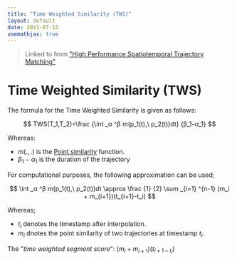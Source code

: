 ```yaml
---
title: "Time Weighted Similarity (TWS)"
layout: default
date: 2021-07-15
usemathjax: true
---
```


> Linked to from ["High Performance Spatiotemporal Trajectory Matching"](./index)

# Time Weighted Similarity (TWS)

The formula for the Time Weighted Similarity is given as follows:

$$
TWS(T_1,T_2)=\frac {\int _α ^β m(p_1(t),\ p_2(t))dt} {β_1-α_1}
$$

Whereas:
- $m(.,.)$ is the [Point similarity](./point-similarity) function.
- $β_1-α_1$ is the duration of the trajectory

For computational purposes, the following approximation can be used;

$$
\int _α ^β m(p_1(t),\ p_2(t))dt \approx \frac {1} {2} \sum _{i=1} ^{n-1} (m_i + m_{i+1})(t_{i+1}-t_i)
$$

Whereas;
- $t_i$ denotes the timestamp after interpolation.
- $m_i$ dnotes the point similarity of two trajectories at timestamp $t_i$.

The "*time weighted segment score*": $(m_i+m_{i+1})(t_{i+1-t_i})$
